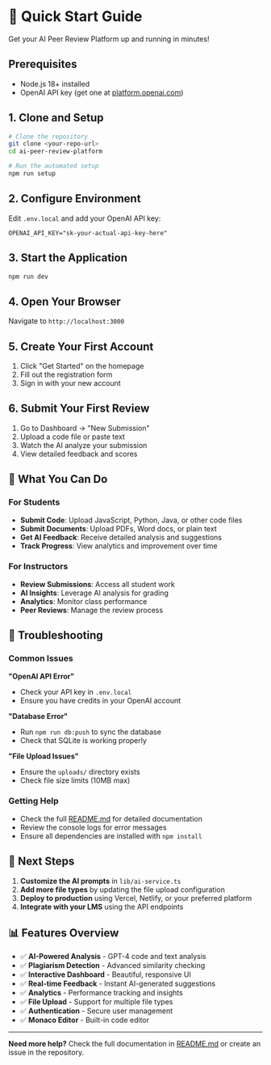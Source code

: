 # 🚀 Quick Start Guide

Get your AI Peer Review Platform up and running in minutes!

## Prerequisites
- Node.js 18+ installed
- OpenAI API key (get one at [platform.openai.com](https://platform.openai.com))

## 1. Clone and Setup
```bash
# Clone the repository
git clone <your-repo-url>
cd ai-peer-review-platform

# Run the automated setup
npm run setup
```

## 2. Configure Environment
Edit `.env.local` and add your OpenAI API key:
```env
OPENAI_API_KEY="sk-your-actual-api-key-here"
```

## 3. Start the Application
```bash
npm run dev
```

## 4. Open Your Browser
Navigate to `http://localhost:3000`

## 5. Create Your First Account
1. Click "Get Started" on the homepage
2. Fill out the registration form
3. Sign in with your new account

## 6. Submit Your First Review
1. Go to Dashboard → "New Submission"
2. Upload a code file or paste text
3. Watch the AI analyze your submission
4. View detailed feedback and scores

## 🎯 What You Can Do

### For Students
- **Submit Code**: Upload JavaScript, Python, Java, or other code files
- **Submit Documents**: Upload PDFs, Word docs, or plain text
- **Get AI Feedback**: Receive detailed analysis and suggestions
- **Track Progress**: View analytics and improvement over time

### For Instructors
- **Review Submissions**: Access all student work
- **AI Insights**: Leverage AI analysis for grading
- **Analytics**: Monitor class performance
- **Peer Reviews**: Manage the review process

## 🔧 Troubleshooting

### Common Issues

**"OpenAI API Error"**
- Check your API key in `.env.local`
- Ensure you have credits in your OpenAI account

**"Database Error"**
- Run `npm run db:push` to sync the database
- Check that SQLite is working properly

**"File Upload Issues"**
- Ensure the `uploads/` directory exists
- Check file size limits (10MB max)

### Getting Help
- Check the full [README.md](README.md) for detailed documentation
- Review the console logs for error messages
- Ensure all dependencies are installed with `npm install`

## 🚀 Next Steps

1. **Customize the AI prompts** in `lib/ai-service.ts`
2. **Add more file types** by updating the file upload configuration
3. **Deploy to production** using Vercel, Netlify, or your preferred platform
4. **Integrate with your LMS** using the API endpoints

## 📊 Features Overview

- ✅ **AI-Powered Analysis** - GPT-4 code and text analysis
- ✅ **Plagiarism Detection** - Advanced similarity checking
- ✅ **Interactive Dashboard** - Beautiful, responsive UI
- ✅ **Real-time Feedback** - Instant AI-generated suggestions
- ✅ **Analytics** - Performance tracking and insights
- ✅ **File Upload** - Support for multiple file types
- ✅ **Authentication** - Secure user management
- ✅ **Monaco Editor** - Built-in code editor

---

**Need more help?** Check the full documentation in [README.md](README.md) or create an issue in the repository.

